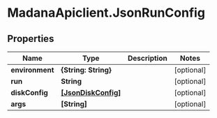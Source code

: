 # MadanaApiclient.JsonRunConfig

## Properties

Name | Type | Description | Notes
------------ | ------------- | ------------- | -------------
**environment** | **{String: String}** |  | [optional] 
**run** | **String** |  | [optional] 
**diskConfig** | [**[JsonDiskConfig]**](JsonDiskConfig.md) |  | [optional] 
**args** | **[String]** |  | [optional] 


